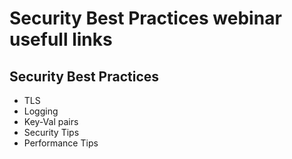# Security Best Practices webinar usefull links 

## Security Best Practices
- TLS
- Logging
- Key-Val pairs
- Security Tips
- Performance Tips


